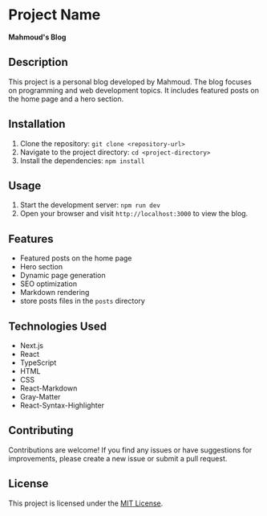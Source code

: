 # Project Name

**Mahmoud's Blog**

## Description

This project is a personal blog developed by Mahmoud. The blog focuses on programming and web development topics. It includes featured posts on the home page and a hero section.

## Installation

1. Clone the repository: `git clone <repository-url>`
2. Navigate to the project directory: `cd <project-directory>`
3. Install the dependencies: `npm install`

## Usage

1. Start the development server: `npm run dev`
2. Open your browser and visit `http://localhost:3000` to view the blog.

## Features

- Featured posts on the home page
- Hero section
- Dynamic page generation
- SEO optimization
- Markdown rendering
- store posts files in the `posts` directory

## Technologies Used

- Next.js
- React
- TypeScript
- HTML
- CSS
- React-Markdown
- Gray-Matter
- React-Syntax-Highlighter

## Contributing

Contributions are welcome! If you find any issues or have suggestions for improvements, please create a new issue or submit a pull request.

## License

This project is licensed under the [MIT License](LICENSE).
